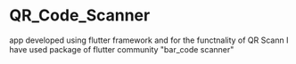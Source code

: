 # QR_Code_Scanner
app developed using flutter framework and for the functnality of QR Scann I have  used package of flutter community "bar_code scanner"
